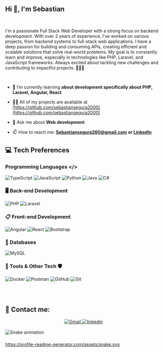 ## Hi 👋, I'm Sebastian

<br>

I'm a passionate Full Stack Web Developer with a strong focus on backend development. With over 2 years of experience, I've worked on various projects, from backend systems to full-stack web applications. I have a deep passion for building and consuming APIs, creating efficient and scalable solutions that solve real-world problems. My goal is to constantly learn and improve, especially in technologies like PHP, Laravel, and JavaScript frameworks. Always excited about tackling new challenges and contributing to impactful projects. 👨🏻‍💻

<br>

- 🌱 I’m currently learning **about development specifically about PHP, Laravel, Angular, React**

- 👨‍💻 All of my projects are available at [https://github.com/sebastiansegura2000](https://github.com/sebastiansegura2000)

- 💬 Ask me about **Web development**

- 📫 How to reach me: **Sebastiansegura260@gmail.com or [LinkedIn](https://www.linkedin.com/in/sebastian-segura-829525313)**


## 💻 Tech Preferences

### Programming Languages </>

![TypeScript](https://img.shields.io/badge/typescript-%23007ACC.svg?style=for-the-badge&logo=typescript&logoColor=white)
![JavaScript](https://img.shields.io/badge/javascript-%23323330.svg?style=for-the-badge&logo=javascript&logoColor=%23F7DF1E)
![Python](https://img.shields.io/badge/python-3670A0?style=for-the-badge&logo=python&logoColor=ffdd54)
![Java](https://img.shields.io/badge/java-%23ED8B00.svg?style=for-the-badge&logo=openjdk&logoColor=white)
![C#](https://img.shields.io/badge/c%23-%23239120.svg?style=for-the-badge&logo=csharp&logoColor=white)


### 🖥️ Back-end Development

![PHP](https://img.shields.io/badge/php-%23777BB4.svg?style=for-the-badge&logo=php&logoColor=white)
![Laravel](https://img.shields.io/badge/laravel-%23FF2D20.svg?style=for-the-badge&logo=laravel&logoColor=white)

### 📋 Front-end Development

![Angular](https://img.shields.io/badge/angular-%23DD0031.svg?style=for-the-badge&logo=angular&logoColor=white)
![React](https://img.shields.io/badge/react-%2320232a.svg?style=for-the-badge&logo=react&logoColor=%2361DAFB)
![Bootstrap](https://img.shields.io/badge/bootstrap-%238511FA.svg?style=for-the-badge&logo=bootstrap&logoColor=white)


### 💾 Databases

![MySQL](https://img.shields.io/badge/mysql-4479A1.svg?style=for-the-badge&logo=mysql&logoColor=white)


### 🔧 Tools & Other Tech 🛡️

![Docker](https://img.shields.io/badge/docker-%230db7ed.svg?style=for-the-badge&logo=docker&logoColor=white)
![Postman](https://img.shields.io/badge/Postman-FF6C37?style=for-the-badge&logo=postman&logoColor=white)
![GitHub](https://img.shields.io/badge/github-%23121011.svg?style=for-the-badge&logo=github&logoColor=white)
![Git](https://img.shields.io/badge/git-%23F05033.svg?style=for-the-badge&logo=git&logoColor=white)
<!-- ![ChatGPT](https://img.shields.io/badge/chatGPT-74aa9c?style=for-the-badge&logo=openai&logoColor=white) -->

<br>
<br>

## 📲 Contact me:

<div align="center">

<a href="mailto:sebastiansegura260@gmail.com">
    <img title="Gmail" src="https://img.shields.io/badge/Gmail-D14836?style=for-the-badge&logo=gmail&logoColor=white" />
</a>

<a href="https://www.linkedin.com/in/sebastian-segura-829525313">
    <img title="linkedin" src="https://img.shields.io/badge/linkedin-%230077B5.svg?style=for-the-badge&logo=linkedin&logoColor=white" />
</a>

</div>

<br>

<img src="https://profile-readme-generator.com/assets/snake.svg" alt="Snake animation" />

###

https://profile-readme-generator.com/assets/snake.svg
